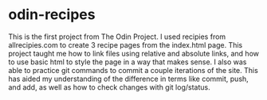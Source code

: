 # odin-recipes
This is the first project from The Odin Project. I used recipies from allrecipies.com to create 3 recipe pages from the index.html page. This project taught me how to link files using relative and absolute links, and how to use basic html to style the page in a way that makes sense. I also was able to practice git commands to commit a couple iterations of the site. This has aided my understanding of the difference in terms like commit, push, and add, as well as how to check changes with git log/status.